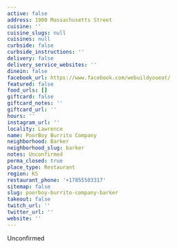 ```yaml
---
active: false
address: 1900 Massachusetts Street
cuisine: ''
cuisine_slugs: null
cuisines: null
curbside: false
curbside_instructions: ''
delivery: false
delivery_service_websites: ''
dinein: false
facebook_url: https://www.facebook.com/webuildyoueat/
featured: false
food_urls: []
giftcard: false
giftcard_notes: ''
giftcard_url: ''
hours: ''
instagram_url: ''
locality: Lawrence
name: PoorBoy Burrito Company
neighborhood: Barker
neighborhood_slug: barker
notes: Unconfirmed
perma_closed: true
place_type: Restaurant
region: KS
restaurant_phone: '+17855503317'
sitemap: false
slug: poorboy-burrito-company-barker
takeout: false
twitch_url: ''
twitter_url: ''
website: ''
---
```


Unconfirmed